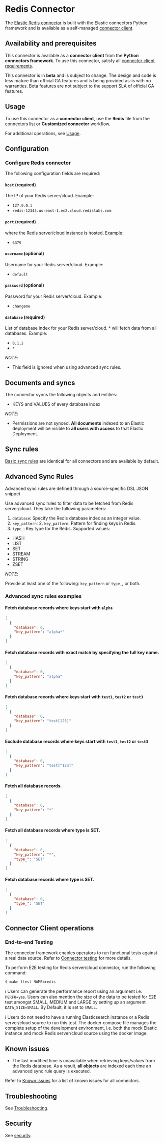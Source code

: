 # Redis Connector

The [Elastic Redis connector](../connectors/sources/redis.py) is built with the Elastic connectors Python framework and is available as a self-managed [connector client](https://www.elastic.co/guide/en/enterprise-search/current/build-connector.html).

## Availability and prerequisites

This connector is available as a **connector client** from the **Python connectors framework**. To use this connector, satisfy all [connector client requirements](https://www.elastic.co/guide/en/enterprise-search/master/build-connector.html).

This connector is in **beta** and is subject to change. The design and code is less mature than official GA features and is being provided as-is with no warranties. Beta features are not subject to the support SLA of official GA features.

## Usage

To use this connector as a **connector client**, use the **Redis** tile from the connectors list or **Customized connector** workflow.

For additional operations, see [Usage](https://www.elastic.co/guide/en/enterprise-search/master/connectors-usage.html).

## Configuration

### Configure Redis connector

The following configuration fields are required:

#### `host`  (required)

The IP of your Redis server/cloud. Example:

- `127.0.0.1`
- `redis-12345.us-east-1.ec2.cloud.redislabs.com`

#### `port`  (required)

where the Redis server/cloud instance is hosted. Example:

- `6379`

#### `username`  (optional)

Username for your Redis server/cloud. Example:

- `default`

#### `password`  (optional)

Password for your Redis server/cloud. Example:

- `changeme`

#### `database`  (required)

List of database index for your Redis server/cloud. * will fetch data from all databases. Example:

- `0,1,2`
- `*`

*NOTE*:

- This field is ignored when using advanced sync rules.

## Documents and syncs

The connector syncs the following objects and entities:
- KEYS and VALUES of every database index


*NOTE*:
- Permissions are not synced. **All documents** indexed to an Elastic deployment will be visible to **all users with access** to that Elastic Deployment.

## Sync rules

[Basic sync rules](https://www.elastic.co/guide/en/enterprise-search/current/sync-rules.html#sync-rules-basic) are identical for all connectors and are available by default.

## Advanced Sync Rules

Advanced sync rules are defined through a source-specific DSL JSON snippet.

Use advanced sync rules to filter data to be fetched from Redis server/cloud. They take the following parameters:

1. `database`:  Specify the Redis database index as an integer value.
2. `key_pattern`: 2. `key_pattern`: Pattern for finding keys in Redis.
3. `type_`: Key type for the Redis.
Supported values: 
 - HASH
 - LIST
 - SET
 - STREAM
 - STRING
 - ZSET

*NOTE*:

Provide at least one of the following: `key_pattern` or `type_`, or both.

### Advanced sync rules examples

#### **Fetch database records where keys start with `alpha`**

```json
[
  {
    "database": 0,
    "key_pattern": "alpha*"
  }
]
```

#### Fetch database records with exact match by specifying the full key name.

```json
[
  {
    "database": 0,
    "key_pattern": "alpha"
  }
]
```

#### **Fetch database records where keys start with `test1`, `test2` or `test3`**

```json
[
  {
    "database": 0,
    "key_pattern": "test[123]"
  }
]

```

#### **Exclude database records where keys start with `test1`, `test2` or `test3`**

```json
[
  {
    "database": 0,
    "key_pattern": "test[^123]"
  }
]
```

#### Fetch all database records.

```json
[
  {
    "database": 0,
    "key_pattern": "*"
  }
]
```

#### Fetch all database records where type is SET.

```json
[
  {
    "database": 0,
    "key_pattern": "*",
    "type_": "SET"
  }
]
```

#### Fetch database records where type is SET.

```json
[
  {
    "database": 0,
    "type_": "SET"
  }
]
```

## Connector Client operations

### End-to-end Testing

The connector framework enables operators to run functional tests against a real data source. Refer to [Connector testing](https://www.elastic.co/guide/en/enterprise-search/master/build-connector.html#build-connector-testing) for more details.

To perform E2E testing for Redis server/cloud connector, run the following command:

```shell
$ make ftest NAME=redis
```

ℹ️ Users can generate the performance report using an argument i.e. `PERF8=yes`. Users can also mention the size of the data to be tested for E2E test amongst SMALL, MEDIUM and LARGE by setting up an argument `DATA_SIZE=SMALL`. By Default, it is set to `SMALL`.

ℹ️ Users do not need to have a running Elasticsearch instance or a Redis server/cloud source to run this test. The docker compose file manages the complete setup of the development environment, i.e. both the mock Elastic instance and mock Redis server/cloud source using the docker image.

## Known issues

- The last modified time is unavailable when retrieving keys/values from the Redis database. As a result, **all objects** are indexed each time an advanced sync rule query is executed.

Refer to [Known issues](https://www.elastic.co/guide/en/enterprise-search/master/connectors-known-issues.html) for a list of known issues for all connectors.

## Troubleshooting

See [Troubleshooting](https://www.elastic.co/guide/en/enterprise-search/master/connectors-troubleshooting.html).

## Security

See [security](https://www.elastic.co/guide/en/enterprise-search/master/connectors-security.html).